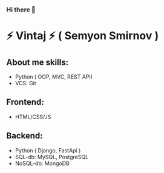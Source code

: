 ### Hi there 👋
# ⚡ Vintaj ⚡ ( Semyon Smirnov ) 
## About me skills: 
 - Python ( OOP, MVC, REST API) 
 - VCS: Git
## Frontend:
 - HTML/CSS/JS
## Backend: 
 - Python ( Django, FastApi )
 - SQL-db: MySQL, PostgreSQL
 - NoSQL-db: MongoDB

<!--
**Vintaj/Vintaj** is a ✨ _special_ ✨ repository because its `README.md` (this file) appears on your GitHub profile.

Here are some ideas to get you started:

- 🔭 I’m currently working on ...
- 🌱 I’m currently learning ...
- 👯 I’m looking to collaborate on ...
- 🤔 I’m looking for help with ...
- 💬 Ask me about ...
- 📫 How to reach me: ...
- 😄 Pronouns: ...
- ⚡ Fun fact: ...
-->
